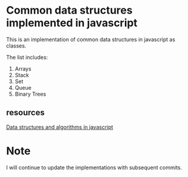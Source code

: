 # Common data structures implemented in javascript
This is an implementation of common data structures in javascript as classes.

The list includes:
1. Arrays
2. Stack
3. Set
4. Queue
5. Binary Trees

## resources
[Data structures and algorithms in javascript](https://www.youtube.com/watch?v=t2CEgPsws3U&t=60s)

# Note
I will continue to update the implementations with subsequent commits.
